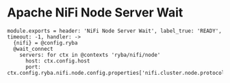 
# Apache NiFi Node Server Wait

    module.exports = header: 'NiFi Node Server Wait', label_true: 'READY', timeout: -1, handler: ->
      {nifi} = @config.ryba
      @wait_connect
        servers: for ctx in @contexts 'ryba/nifi/node'
          host: ctx.config.host
          port: ctx.config.ryba.nifi.node.config.properties['nifi.cluster.node.protocol.port']
